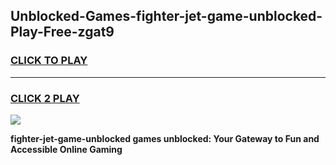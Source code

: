 
## Unblocked-Games-fighter-jet-game-unblocked-Play-Free-zgat9
<h3>
<a href="https://premium76.site?title=fighter-jet-game-unblocked&ref=09A">CLICK TO PLAY</a></h3>
<hr>

<h3>
<a href="https://premium76.site?title=fighter-jet-game-unblocked&ref=09A">CLICK 2 PLAY</a>
  
</h3>

<a href="https://premium76.site?title=fighter-jet-game-unblocked&ref=09A"><img src="https://clearcache.store/games.png"></a>


**fighter-jet-game-unblocked games unblocked: Your Gateway to Fun and Accessible Online Gaming**

